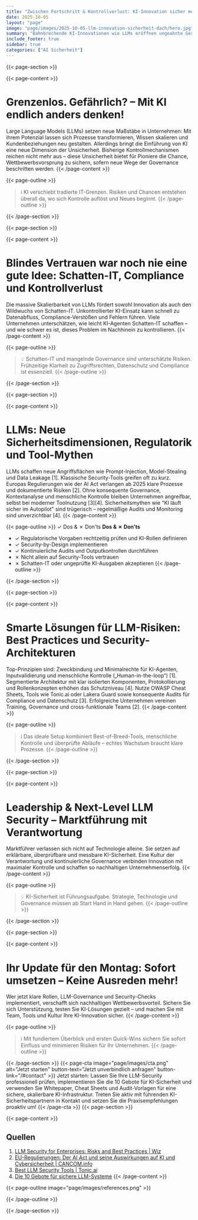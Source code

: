 ```yaml
---
title: "Zwischen Fortschritt & Kontrollverlust: KI-Innovation sicher meistern in der DACH-Region"
date: 2025-10-05
layout: "page"
image: "page/images/2025-10-05-llm-innovation-sicherheit-dach/hero.jpg"
summary: "Bahnbrechende KI-Innovationen wie LLMs eröffnen ungeahnte Geschäftschancen – doch mit dem technologischen Fortschritt entstehen neue Sicherheits- und Kontrollrisiken wie Shadow-IT, Prompt-Angriffe, Datenabfluss und wachsender Regulierungsdruck. Dieses Whitepaper bietet IT-Leitungen, Geschäftsführenden und Digitalentscheider:innen im DACH-Raum einen kompakten, kritischen und praxisnahen Überblick zu Risiken, Best Practices, Regulatorik und Lösungen für einen vertrauensvollen KI-Einsatz."
include_footer: true
sidebar: true
categories: ["AI Sicherheit"]
---
```


{{< page-section >}}

{{< page-content >}}
# Grenzenlos. Gefährlich? – Mit KI endlich anders denken!

Large Language Models (LLMs) setzen neue Maßstäbe in Unternehmen: Mit ihrem Potenzial lassen sich Prozesse transformieren, Wissen skalieren und Kundenbeziehungen neu gestalten. Allerdings bringt die Einführung von KI eine neue Dimension der Unsicherheit. Bisherige Kontrollmechanismen reichen nicht mehr aus – diese Unsicherheit bietet für Pioniere die Chance, Wettbewerbsvorsprung zu sichern, sofern neue Wege der Governance beschritten werden.
{{< /page-content >}}

{{< page-outline >}}
> ℹ️ KI verschiebt tradierte IT-Grenzen. Risiken und Chancen entstehen überall da, wo sich Kontrolle auflöst und Neues beginnt.
{{< /page-outline >}}

{{< /page-section >}}

{{< page-section >}}

{{< page-content >}}
# Blindes Vertrauen war noch nie eine gute Idee: Schatten-IT, Compliance und Kontrollverlust

Die massive Skalierbarkeit von LLMs fördert sowohl Innovation als auch den Wildwuchs von Schatten-IT. Unkontrollierter KI-Einsatz kann schnell zu Datenabfluss, Compliance-Verstößen und Fehlern führen. Viele Unternehmen unterschätzen, wie leicht KI-Agenten Schatten-IT schaffen – und wie schwer es ist, dieses Problem im Nachhinein zu kontrollieren.
{{< /page-content >}}

{{< page-outline >}}
> 💡 Schatten-IT und mangelnde Governance sind unterschätzte Risiken. Frühzeitige Klarheit zu Zugriffsrechten, Datenschutz und Compliance ist essenziell.
{{< /page-outline >}}

{{< /page-section >}}

{{< page-section >}}

{{< page-content >}}
# LLMs: Neue Sicherheitsdimensionen, Regulatorik und Tool-Mythen

LLMs schaffen neue Angriffsflächen wie Prompt-Injection, Model-Stealing und Data Leakage [1]. Klassische Security-Tools greifen oft zu kurz. Europas Regulierungen wie der AI Act verlangen ab 2025 klare Prozesse und dokumentierte Risiken [2]. Ohne konsequente Governance, Kontextanalyse und menschliche Kontrolle bleiben Unternehmen angreifbar, selbst bei moderner Toolnutzung [3][4]. Sicherheitsmythen wie "KI läuft sicher im Autopilot" sind trügerisch – regelmäßige Audits und Monitoring sind unverzichtbar [4].
{{< /page-content >}}

{{< page-outline >}}
✓ Dos & ✗ Don'ts
**Dos & ✗ Don'ts**
- ✓ Regulatorische Vorgaben rechtzeitig prüfen und KI-Rollen definieren
- ✓ Security-by-Design implementieren
- ✓ Kontinuierliche Audits und Outputkontrollen durchführen
- ✗ Nicht allein auf Security-Tools vertrauen
- ✗ Schatten-IT oder ungeprüfte KI-Ausgaben akzeptieren
{{< /page-outline >}}

{{< /page-section >}}

{{< page-section >}}

{{< page-content >}}
# Smarte Lösungen für LLM-Risiken: Best Practices und Security-Architekturen

Top-Prinzipien sind: Zweckbindung und Minimalrechte für KI-Agenten, Inputvalidierung und menschliche Kontrolle („Human-in-the-loop“) [1]. Segmentierte Architektur mit klar isolierten Komponenten, Protokollierung und Rollenkonzepten erhöhen das Schutzniveau [4]. Nutze OWASP Cheat Sheets, Tools wie Tonic.ai oder Lakera Guard sowie konsequente Audits für Compliance und Datenschutz [3]. Erfolgreiche Unternehmen vereinen Training, Governance und cross-funktionale Teams [2].
{{< /page-content >}}

{{< page-outline >}}
> ℹ️ Das ideale Setup kombiniert Best-of-Breed-Tools, menschliche Kontrolle und überprüfte Abläufe – echtes Wachstum braucht klare Prozesse.
{{< /page-outline >}}

{{< /page-section >}}

{{< page-section >}}

{{< page-content >}}
# Leadership & Next-Level LLM Security – Marktführung mit Verantwortung

Marktführer verlassen sich nicht auf Technologie alleine. Sie setzen auf erklärbare, überprüfbare und messbare KI-Sicherheit. Eine Kultur der Verantwortung und kontinuierliche Governance verbinden Innovation mit maximaler Kontrolle und schaffen so nachhaltigen Unternehmenserfolg.
{{< /page-content >}}

{{< page-outline >}}
> 💡 KI-Sicherheit ist Führungsaufgabe. Strategie, Technologie und Governance müssen ab Start Hand in Hand gehen.
{{< /page-outline >}}

{{< /page-section >}}

{{< page-section >}}

{{< page-content >}}
# Ihr Update für den Montag: Sofort umsetzen – Keine Ausreden mehr!

Wer jetzt klare Rollen, LLM-Governance und Security-Checks implementiert, verschafft sich nachhaltigen Wettbewerbsvorteil. Sichern Sie sich Unterstützung, testen Sie KI-Lösungen gezielt – und machen Sie mit Team, Tools und Kultur Ihre KI-Innovation sicher.
{{< /page-content >}}

{{< page-outline >}}
> ℹ️ Mit fundiertem Überblick und ersten Quick-Wins sichern Sie sofort Einfluss und minimieren Risiken für Ihr Unternehmen.
{{< /page-outline >}}

{{< /page-section >}}
{{< page-cta image="page/images/cta.png" alt="Jetzt starten" button-text="Jetzt unverbindlich anfragen" button-link="/#contact" >}}
Jetzt starten: Lassen Sie Ihre LLM-Security professionell prüfen, implementieren Sie die 10 Gebote für KI-Sicherheit und verwenden Sie Whitepaper, Cheat Sheets und Audit-Vorlagen für eine sichere, skalierbare KI-Infrastruktur. Treten Sie aktiv mit führenden KI-Sicherheitspartnern in Kontakt und setzen Sie die Praxisempfehlungen proaktiv um!
{{< /page-cta >}}
{{< page-section >}}

{{< page-content >}}
## Quellen

1. [LLM Security for Enterprises: Risks and Best Practices | Wiz](https://www.wiz.io/academy/llm-security)  
2. [EU-Regulierungen: Der AI Act und seine Auswirkungen auf KI und Cybersicherheit | CANCOM.info](https://www.cancom.info/2025/02/eu-regulierungen-der-ai-act-und-seine-auswirkungen-auf-ki-und-cybersicherheit/)  
3. [Best LLM Security Tools | Tonic.ai](https://www.tonic.ai/guides/best-llm-security-tools)  
4. [Die 10 Gebote für sichere LLM-Systeme](https://de.linkedin.com/pulse/die-10-gebote-f%C3%BCr-sichere-llm-systeme-invase-ojw5e)
{{< /page-content >}}

{{< page-outline image="page/images/references.png" >}}

{{< /page-outline >}}

{{< /page-section >}}